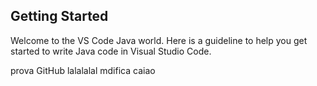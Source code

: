## Getting Started

Welcome to the VS Code Java world. Here is a guideline to help you get started to write Java code in Visual Studio Code.

prova GitHub
lalalalal
mdifica
caiao
